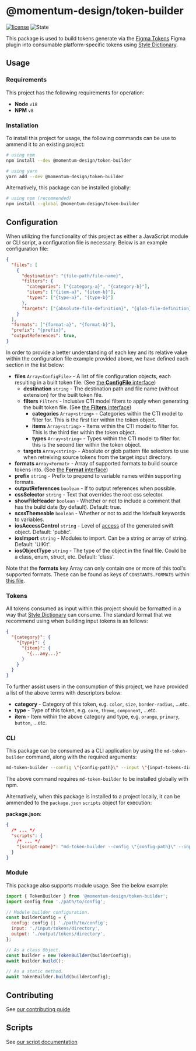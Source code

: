 # @momentum-design/token-builder

[![license](https://img.shields.io/badge/License-MIT-blueviolet?style=flat-square)](https://github.com/momentum-design/momentum-design/blob/design-token-updates/LICENSE)
![State](https://img.shields.io/badge/State-Alpha-blue?style=flat-square)

This package is used to build tokens generate via the [Figma Tokens](https://www.figma.com/community/plugin/843461159747178978/Figma-Tokens) Figma plugin into consumable platform-specific tokens using [Style Dictionary](https://amzn.github.io/style-dictionary/#/).

## Usage

### Requirements

This project has the following requirements for operation:

* **Node** `v18`
* **NPM** `v8`

### Installation

To install this project for usage, the following commands can be use to ammend it to an existing project:

```bash
# using npm
npm install --dev @momentum-design/token-builder

# using yarn
yarn add --dev @momentum-design/token-builder
```

Alternatively, this package can be installed globally:

```bash
# using npm (recommended)
npm install --global @momentum-design/token-builder
```

## Configuration

When utilizing the functionality of this project as either a JavaScript module or CLI script, a configuration file is necessary. Below is an example configuration file:

```json
{
  "files": [
    {
      "destination": "{file-path/file-name}",
      "filters": {
        "categories": ["{category-a}", "{category-b}"],
        "items": ["{item-a}", "{item-b}"],
        "types": ["{type-a}", "{type-b}"]
      },
      "targets": ["{absolute-file-definition}", "{glob-file-definition}"]
    }
  ],
  "formats": ["{format-a}", "{format-b}"],
  "prefix": "{prefix}",
  "outputReferences": true,
}
```

In order to provide a better understanding of each key and its relative value within the configuration file example provided above, we have defined each section in the list below:

* **files** `Array<ConfigFile>` - A list of file configuration objects, each resulting in a built token file. (See [the **ConfigFile** interface](https://github.com/momentum-design/momentum-design/blob/design-token-updates/packages/tools/token-builder/src/common/types.ts))
  * **destination** `string` - The destination path and file name (without extension) for the built token file.
  * **filters** `Filters` - Inclusive CTI model filters to apply when generating the built token file. (See [the **Filters** interface](https://github.com/momentum-design/momentum-design/blob/design-token-updates/packages/tools/token-builder/src/common/types.ts))
    * **categories** `Array<string>` - Categories within the CTI model to filter for. This is the first tier within the token object.
    * **items** `Array<string>` - Items within the CTI model to filter for. This is the third tier within the token object.
    * **types** `Array<string>` - Types within the CTI model to filter for. this is the second tier within the token object.
  * **targets** `Array<string>` - Absolute or glob pattern file selectors to use when retreiving source tokens from the target input directory.
* **formats** `Array<Format>` - Array of supported formats to build source tokens into. (See [the **Format** interface](https://github.com/momentum-design/momentum-design/blob/design-token-updates/packages/tools/token-builder/src/common/types.ts))
* **prefix** `string` - Prefix to prepend to variable names within supporting formats.
* **outputReferences** `boolean` - If to output references when possible.
* **cssSelector** `string` - Text that overrides the root css selector.
* **showFileHeader** `boolean` - Whether or not to include a comment that has the build date (by default). Default: true.
* **scssThemeable** `boolean` - Whether or not to add the !default keywords to variables.
* **iosAccessControl** `string` - Level of [access](https://docs.swift.org/swift-book/LanguageGuide/AccessControl.html) of the generated swift object. Default: 'public'.
* **iosImport** `string` - Modules to import. Can be a string or array of string. Default: 'UIKit'.
* **iosObjectType** `string` - The type of the object in the final file. Could be a class, enum, struct, etc. Default: 'class'.

Note that the **formats** key Array can only contain one or more of this tool's supported formats. These can be found as keys of `CONSTANTS.FORMATS` within [this file](https://github.com/momentum-design/momentum-design/blob/design-token-updates/packages/tools/token-builder/src/common/constants.ts).

### Tokens

All tokens consumed as input within this project should be formatted in a way that [Style Dictionary](https://amzn.github.io/style-dictionary/#/) can consume. The standard format that we recommend using when building input tokens is as follows:

```json
{
  "{category}": {
    "{type}": {
      "{item}": {
        "{...any...}"
      }
    }
  }
}
```

To further assist users in the consumption of this project, we have provided a list of the above terms with descriptors below:

* **category** - Category of this token, e.g. `color`, `size`, `border-radius`, ...etc.
* **type** - Type of this token, e.g. `core`, `theme`, `component`, ...etc.
* **item** - Item within the above category and type, e.g. `orange`, `primary`, `button`, ...etc.

### CLI

This package can be consumed as a CLI application by using the `md-token-builder` command, along with the required arguments:

```bash
md-token-builder --config \"{config-path}\" --input \"{input-tokens-directory}\" --output \"{output-tokens-directory}\"
```

The above command requires `md-token-builder` to be installed globally with npm.

Alternatively, when this package is installed to a project locally, it can be ammended to the `package.json` `scripts` object for execution:

**package.json**:

```json
{
  /* ... */
  "scripts": {
    /* ... */
    "{script-name}": "md-token-builder --config \"{config-path}\" --input \"{input-tokens-directory}\" --output \"{output-tokens-directory}\""
  }
}
```

### Module

This package also supports module usage. See the below example:

```js
import { TokenBuilder } from '@momentum-design/token-builder';
import config from './path/to/config';

// Module builder configuration.
const builderConfig = {
  config: config || './path/to/config';
  input: './input/tokens/directory',
  output: './output/tokens/directory',
};

// As a class Object.
const builder = new TokenBuilder(builderConfig);
await builder.build();

// As a static method.
await TokenBuilder.build(builderConfig);
```

## Contributing

See [our contributing guide](./CONTRIBUTING.md)

## Scripts

See [our script documentation](./SCRIPTS.md)
